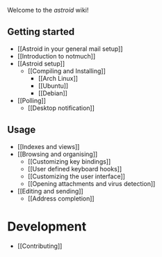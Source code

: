 Welcome to the *astroid* wiki!

## Getting started

* [[Astroid in your general mail setup]]
* [[Introduction to notmuch]]
* [[Astroid setup]]
  + [[Compiling and Installing]]
    + [[Arch Linux]]
    + [[Ubuntu]]
    + [[Debian]]
* [[Polling]]
  + [[Desktop notification]]

## Usage

* [[Indexes and views]]
* [[Browsing and organising]]
  + [[Customizing key bindings]]
  + [[User defined keyboard hooks]]
  + [[Customizing the user interface]]
  + [[Opening attachments and virus detection]]
* [[Editing and sending]]
  +  [[Address completion]]



# Development

* [[Contributing]]
